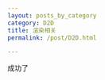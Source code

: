 ```yaml
---
layout: posts_by_category
category: D2D
title: 渲染相关
permalink: /post/D2D.html

---
```








成功了








